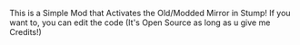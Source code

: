 This is a Simple Mod that Activates the Old/Modded Mirror in Stump!
If you want to, you can edit the code (It's Open Source as long as u give me Credits!)
